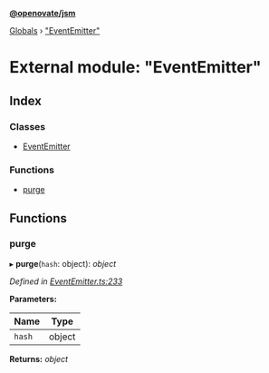 **[@openovate/jsm](../README.md)**

[Globals](../globals.md) › [&quot;EventEmitter&quot;](_eventemitter_.md)

# External module: "EventEmitter"

## Index

### Classes

* [EventEmitter](../classes/_eventemitter_.eventemitter.md)

### Functions

* [purge](_eventemitter_.md#purge)

## Functions

###  purge

▸ **purge**(`hash`: object): *object*

*Defined in [EventEmitter.ts:233](https://github.com/Openovate/jsm/blob/4675aed/src/EventEmitter.ts#L233)*

**Parameters:**

Name | Type |
------ | ------ |
`hash` | object |

**Returns:** *object*